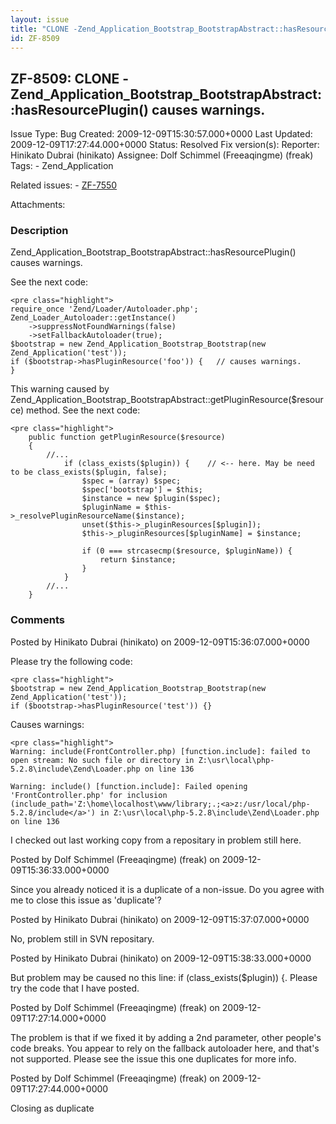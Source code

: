 ```yaml
---
layout: issue
title: "CLONE -Zend_Application_Bootstrap_BootstrapAbstract::hasResourcePlugin() causes warnings."
id: ZF-8509
---
```


ZF-8509: CLONE -Zend\_Application\_Bootstrap\_BootstrapAbstract::hasResourcePlugin() causes warnings.
-----------------------------------------------------------------------------------------------------

 Issue Type: Bug Created: 2009-12-09T15:30:57.000+0000 Last Updated: 2009-12-09T17:27:44.000+0000 Status: Resolved Fix version(s): 
 Reporter:  Hinikato Dubrai (hinikato)  Assignee:  Dolf Schimmel (Freeaqingme) (freak)  Tags: - Zend\_Application
 
 Related issues: - [ZF-7550](/issues/browse/ZF-7550)
 
 Attachments: 
### Description

Zend\_Application\_Bootstrap\_BootstrapAbstract::hasResourcePlugin() causes warnings.

See the next code:

 
    <pre class="highlight">
    require_once 'Zend/Loader/Autoloader.php';
    Zend_Loader_Autoloader::getInstance()
        ->suppressNotFoundWarnings(false)
        ->setFallbackAutoloader(true);
    $bootstrap = new Zend_Application_Bootstrap_Bootstrap(new Zend_Application('test'));
    if ($bootstrap->hasPluginResource('foo')) {   // causes warnings.
    }


This warning caused by Zend\_Application\_Bootstrap\_BootstrapAbstract::getPluginResource($resource) method. See the next code:

 
    <pre class="highlight">
        public function getPluginResource($resource)
        {
            //...
                if (class_exists($plugin)) {    // <-- here. May be need to be class_exists($plugin, false);
                    $spec = (array) $spec;
                    $spec['bootstrap'] = $this;
                    $instance = new $plugin($spec);
                    $pluginName = $this->_resolvePluginResourceName($instance);
                    unset($this->_pluginResources[$plugin]);
                    $this->_pluginResources[$pluginName] = $instance;
    
                    if (0 === strcasecmp($resource, $pluginName)) {
                        return $instance;
                    }
                }
            //...
        }


 

 

### Comments

Posted by Hinikato Dubrai (hinikato) on 2009-12-09T15:36:07.000+0000

Please try the following code:

 
    <pre class="highlight">
    $bootstrap = new Zend_Application_Bootstrap_Bootstrap(new Zend_Application('test'));
    if ($bootstrap->hasPluginResource('test')) {}


Causes warnings:

 
    <pre class="highlight">
    Warning: include(FrontController.php) [function.include]: failed to open stream: No such file or directory in Z:\usr\local\php-5.2.8\include\Zend\Loader.php on line 136
    
    Warning: include() [function.include]: Failed opening 'FrontController.php' for inclusion (include_path='Z:\home\localhost\www/library;.;<a>z:/usr/local/php-5.2.8/include</a>') in Z:\usr\local\php-5.2.8\include\Zend\Loader.php on line 136


I checked out last working copy from a repositary in problem still here.

 

 

Posted by Dolf Schimmel (Freeaqingme) (freak) on 2009-12-09T15:36:33.000+0000

Since you already noticed it is a duplicate of a non-issue. Do you agree with me to close this issue as 'duplicate'?

 

 

Posted by Hinikato Dubrai (hinikato) on 2009-12-09T15:37:07.000+0000

No, problem still in SVN repositary.

 

 

Posted by Hinikato Dubrai (hinikato) on 2009-12-09T15:38:33.000+0000

But problem may be caused no this line: if (class\_exists($plugin)) {. Please try the code that I have posted.

 

 

Posted by Dolf Schimmel (Freeaqingme) (freak) on 2009-12-09T17:27:14.000+0000

The problem is that if we fixed it by adding a 2nd parameter, other people's code breaks. You appear to rely on the fallback autoloader here, and that's not supported. Please see the issue this one duplicates for more info.

 

 

Posted by Dolf Schimmel (Freeaqingme) (freak) on 2009-12-09T17:27:44.000+0000

Closing as duplicate

 

 